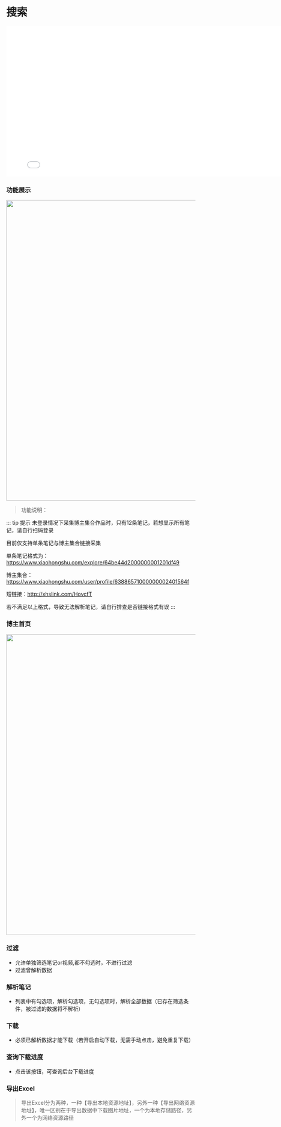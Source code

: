 # 搜索

<iframe src="//player.bilibili.com/player.html?aid=748412761&bvid=BV1eC4y1E7Vb&cid=1333327629&p=1" height="400px" width="800px"  scrolling="no" border="0" frameborder="no" framespacing="0" allowfullscreen="true"> </iframe>

### 功能展示

<img  height="800px" width="800px" src="/images/search.png"/>

>功能说明：

::: tip 提示
未登录情况下采集博主集合作品时，只有12条笔记，若想显示所有笔记，请自行扫码登录

目前仅支持单条笔记与博主集合链接采集

单条笔记格式为：https://www.xiaohongshu.com/explore/64be44d2000000001201df49

博主集合：https://www.xiaohongshu.com/user/profile/63886571000000002401564f

短链接：http://xhslink.com/HovcfT

若不满足以上格式，导致无法解析笔记，请自行排查是否链接格式有误
:::

### 博主首页

<img  height="800px" width="800px" src="/images/search1.png"/>

###  过滤
- 允许单独筛选笔记or视频,都不勾选时，不进行过滤
- 过滤曾解析数据

### 解析笔记
- 列表中有勾选项，解析勾选项，无勾选项时，解析全部数据（已存在筛选条件，被过滤的数据将不解析）

### 下载
- 必须已解析数据才能下载（若开启自动下载，无需手动点击，避免重复下载）

### 查询下载进度

- 点击该按钮，可查询后台下载进度

### 导出Excel

> 导出Excel分为两种，一种【导出本地资源地址】，另外一种【导出网络资源地址】，唯一区别在于导出数据中下载图片地址，一个为本地存储路径，另外一个为网络资源路径